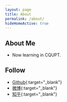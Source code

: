 ```yaml
---
layout: page
title: About
permalink: /about/
hideHomeActive: true
---
```


## About Me

* Now learning in CQUPT.

## Follow

* [Github](https://github.com/{{site.github}}){:target="_blank"}
* [微博](http://weibo.com/6921061500){:target="_blank"}
* [知乎](https://zhuanlan.zhihu.com/{{site.zhihu}}){:target="_blank"}

